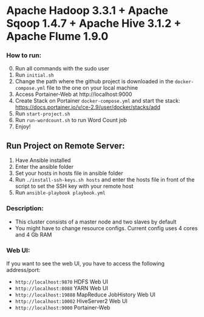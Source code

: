 # Apache Hadoop 3.3.1 + Apache Sqoop 1.4.7 + Apache Hive 3.1.2 + Apache Flume 1.9.0

### How to run:
0. Run all commands with the sudo user
1. Run ```initial.sh```
2. Change the path where the github project is downloaded in the ``docker-compose.yml`` file to the one on your local machine 
3. Access Portainer-Web at http://localhost:9000
4. Create Stack on Portainer ```docker-compose.yml``` and start the stack: https://docs.portainer.io/v/ce-2.9/user/docker/stacks/add
5. Run ```start-project.sh``` 
6. Run ```run-wordcount.sh``` to run Word Count job
7. Enjoy!

## Run Project on Remote Server:

1. Have Ansible installed
2. Enter the ansible folder
3. Set your hosts in hosts file in ansible folder
4. Run ```./install-ssh-keys.sh hosts``` and enter the hosts file in front of the script to set the SSH key with your remote host
5. Run ```ansible-playbook playbook.yml```

### Description:

* This cluster consists of a master node and two slaves by default
* You might have to change resource configs. Current config uses 4 cores and 4 Gb RAM

### Web UI:
  If you want to see the web UI, you have to access the following address/port:
* ```http://localhost:9870``` HDFS Web UI
* ```http://localhost:8088``` YARN Web UI
* ```http://localhost:19888``` MapReduce JobHistory Web UI
* ```http://localhost:10002``` HiveServer2 Web UI
* ```http://localhost:9000``` Portainer-Web 